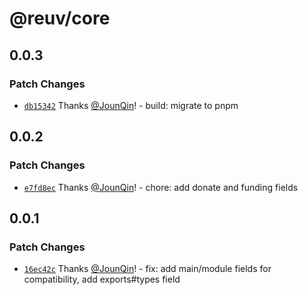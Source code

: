 # @reuv/core

## 0.0.3

### Patch Changes

- [`db15342`](https://github.com/rx-ts/reuv/commit/db1534289887e6fa3deb180bcaef15bd2db23f1c) Thanks [@JounQin](https://github.com/JounQin)! - build: migrate to pnpm

## 0.0.2

### Patch Changes

- [`e7fd8ec`](https://github.com/rx-ts/reuv/commit/e7fd8eca10c783a9109f35f3198c15d99f3447ed) Thanks [@JounQin](https://github.com/JounQin)! - chore: add donate and funding fields

## 0.0.1

### Patch Changes

- [`16ec42c`](https://github.com/rx-ts/reuv/commit/16ec42c3683d552a890b103a405bb2ef2ad8f813) Thanks [@JounQin](https://github.com/JounQin)! - fix: add main/module fields for compatibility, add exports#types field
